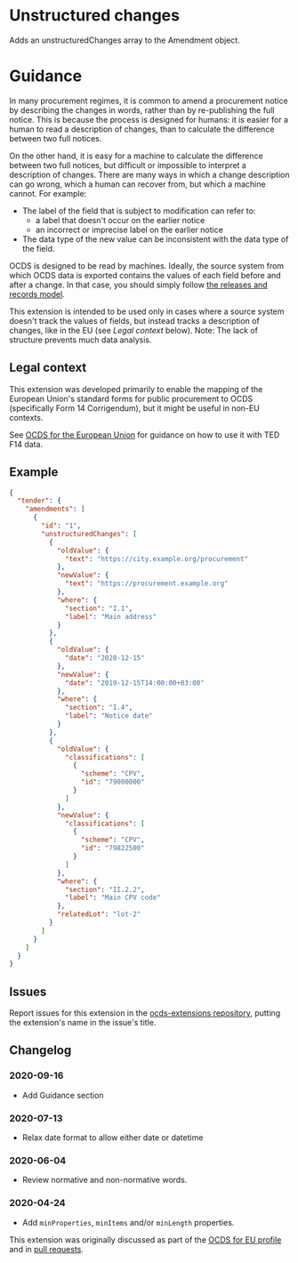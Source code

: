 # Unstructured changes

Adds an unstructuredChanges array to the Amendment object.

# Guidance

In many procurement regimes, it is common to amend a procurement notice by describing the changes in words, rather than by re-publishing the full notice. This is because the process is designed for humans: it is easier for a human to read a description of changes, than to calculate the difference between two full notices.

On the other hand, it is easy for a machine to calculate the difference between two full notices, but difficult or impossible to interpret a description of changes. There are many ways in which a change description can go wrong, which a human can recover from, but which a machine cannot. For example:

* The label of the field that is subject to modification can refer to:
  * a label that doesn't occur on the earlier notice
  * an incorrect or imprecise label on the earlier notice
* The data type of the new value can be inconsistent with the data type of the field.

OCDS is designed to be read by machines. Ideally, the source system from which OCDS data is exported contains the values of each field before and after a change. In that case, you should simply follow [the releases and records model](https://standard.open-contracting.org/latest/en/schema/reference/#release-handling).

This extension is intended to be used only in cases where a source system doesn't track the values of fields, but instead tracks a description of changes, like in the EU (see *Legal context* below). Note: The lack of structure prevents much data analysis.

## Legal context

This extension was developed primarily to enable the mapping of the European Union's standard forms for public procurement to OCDS (specifically Form 14 Corrigendum), but it might be useful in non-EU contexts.

See [OCDS for the European Union](http://standard.open-contracting.org/profiles/eu/latest/en/F14) for guidance on how to use it with TED F14 data.

## Example

```json
{
  "tender": {
    "amendments": [
      {
        "id": "1",
        "unstructuredChanges": [
          {
            "oldValue": {
              "text": "https://city.example.org/procurement"
            },
            "newValue": {
              "text": "https://procurement.example.org"
            },
            "where": {
              "section": "I.1",
              "label": "Main address"
            }
          },
          {
            "oldValue": {
              "date": "2020-12-15"
            },
            "newValue": {
              "date": "2019-12-15T14:00:00+03:00"
            },
            "where": {
              "section": "I.4",
              "label": "Notice date"
            }
          },
          {
            "oldValue": {
              "classifications": [
                {
                  "scheme": "CPV",
                  "id": "79000000"
                }
              ]
            },
            "newValue": {
              "classifications": [
                {
                  "scheme": "CPV",
                  "id": "79822500"
                }
              ]
            },
            "where": {
              "section": "II.2.2",
              "label": "Main CPV code"
            },
            "relatedLot": "lot-2"
          }
        ]
      }
    ]
  }
}
```

## Issues

Report issues for this extension in the [ocds-extensions repository](https://github.com/open-contracting/ocds-extensions/issues), putting the extension's name in the issue's title.

## Changelog

### 2020-09-16

* Add Guidance section

### 2020-07-13

* Relax date format to allow either date or datetime

### 2020-06-04

* Review normative and non-normative words.

### 2020-04-24

* Add `minProperties`, `minItems` and/or `minLength` properties.

This extension was originally discussed as part of the [OCDS for EU profile](https://github.com/open-contracting-extensions/european-union/issues/63) and in [pull requests](https://github.com/open-contracting-extensions/ocds_unstructuredChanges_extension/pulls?q=is%3Apr+is%3Aclosed).
